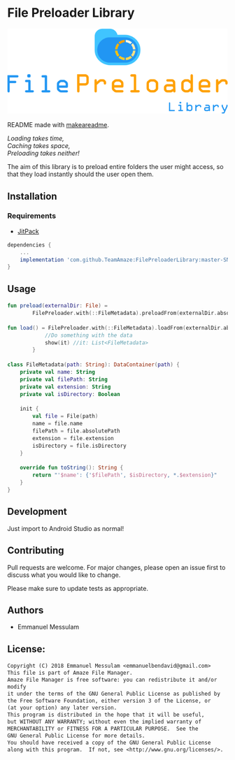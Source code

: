 # File Preloader Library

<p align="center">
    <img src="static/logo.png" data-canonical-src="static/logo.png"/>
</p>

README made with [makeareadme](https://www.makeareadme.com/).

*Loading takes time,  
Caching takes space,  
Preloading takes neither!*

The aim of this library is to preload entire folders the user might access, so that they load instantly should the user open them.

## Installation

### Requirements
* [JitPack](https://jitpack.io/)

```gradle
dependencies {
    ...
    implementation 'com.github.TeamAmaze:FilePreloaderLibrary:master-SNAPSHOT' //Folder preloading
}
```

## Usage

```kotlin
fun preload(externalDir: File) =
        FilePreloader.with(::FileMetadata).preloadFrom(externalDir.absolutePath)

fun load() = FilePreloader.with(::FileMetadata).loadFrom(externalDir.absolutePath) {
            //Do something with the data
            show(it) //it: List<FileMetadata>
        }

class FileMetadata(path: String): DataContainer(path) {
    private val name: String
    private val filePath: String
    private val extension: String
    private val isDirectory: Boolean

    init {
        val file = File(path)
        name = file.name
        filePath = file.absolutePath
        extension = file.extension
        isDirectory = file.isDirectory
    }

    override fun toString(): String {
        return "'$name': {'$filePath', $isDirectory, *.$extension}"
    }
}
```

## Development

Just import to Android Studio as normal!

## Contributing
Pull requests are welcome. For major changes, please open an issue first to discuss what you would like to change.

Please make sure to update tests as appropriate.

Authors
---
- Emmanuel Messulam

License:
---
    Copyright (C) 2018 Emmanuel Messulam <emmanuelbendavid@gmail.com>
    This file is part of Amaze File Manager.
    Amaze File Manager is free software: you can redistribute it and/or modify
    it under the terms of the GNU General Public License as published by
    the Free Software Foundation, either version 3 of the License, or
    (at your option) any later version.
    This program is distributed in the hope that it will be useful,
    but WITHOUT ANY WARRANTY; without even the implied warranty of
    MERCHANTABILITY or FITNESS FOR A PARTICULAR PURPOSE.  See the
    GNU General Public License for more details.
    You should have received a copy of the GNU General Public License
    along with this program.  If not, see <http://www.gnu.org/licenses/>.
